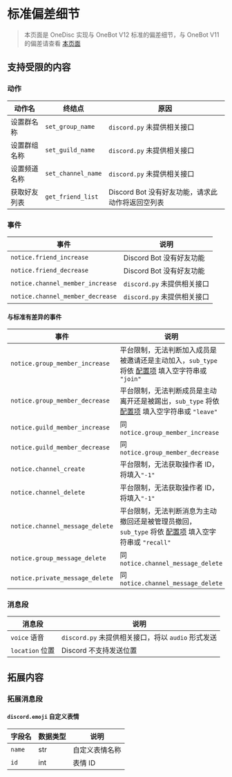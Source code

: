 # 标准偏差细节

> 本页面是 OneDisc 实现与 OneBot V12 标准的偏差细节，与 OneBot V11 的偏差请查看 [本页面][2]

## 支持受限的内容

### 动作

| 动作名        | 终结点                   | 原因                         |
|---------------|--------------------------|------------------------------|
| 设置群名称    | `set_group_name`         | `discord.py` 未提供相关接口  |
| 设置群组名称  | `set_guild_name`         | `discord.py` 未提供相关接口  |
| 设置频道名称  | `set_channel_name`       | `discord.py` 未提供相关接口  |
| 获取好友列表  | `get_friend_list`        | Discord Bot 没有好友功能，请求此动作将返回空列表 |

### 事件

| 事件                             | 说明                                   |
|----------------------------------|----------------------------------------|
| `notice.friend_increase`         | Discord Bot 没有好友功能               |
| `notice.friend_decrease`         | Discord Bot 没有好友功能               |
| `notice.channel_member_increase` | `discord.py` 未提供相关接口            |
| `notice.channel_member_decrease` | `discord.py` 未提供相关接口            |

#### 与标准有差异的事件

| 事件                               | 说明                                                                                                    |
|------------------------------------|---------------------------------------------------------------------------------------------------------|
| `notice.group_member_increase`     | 平台限制，无法判断加入成员是被邀请还是主动加入，`sub_type` 将依 [配置项][1] 填入空字符串或 `"join"`     |
| `notice.group_member_decrease`     | 平台限制，无法判断成员是主动离开还是被踢出，`sub_type` 将依 [配置项][1] 填入空字符串或 `"leave"`        |
| `notice.guild_member_increase`     | 同 `notice.group_member_increase`                                                                       |
| `notice.guild_member_decrease`     | 同 `notice.group_member_decrease`                                                                       |
| `notice.channel_create`            | 平台限制，无法获取操作者 ID，将填入`"-1"`                                                               |
| `notice.channel_delete`            | 平台限制，无法获取操作者 ID，将填入`"-1"`                                                               |
| `notice.channel_message_delete`    | 平台限制，无法判断消息为主动撤回还是被管理员撤回，`sub_type` 将依 [配置项][1] 填入空字符串或 `"recall"` |
| `notice.group_message_delete`      | 同 `notice.channel_message_delete`                                                                      |
| `notice.private_message_delete`    | 同 `notice.channel_message_delete`                                                                      |

### 消息段

| 消息段             | 说明                                               |
|--------------------|----------------------------------------------------|
| `voice` 语音       | `discord.py` 未提供相关接口，将以 `audio` 形式发送 |
| `location` 位置    | Discord 不支持发送位置                             |


## 拓展内容

### 拓展消息段

#### `discord.emoji` 自定义表情

| 字段名      | 数据类型    | 说明                      |
|-------------|-------------|---------------------------|
| `name`      | str         | 自定义表情名称            |
| `id`        | int         | 表情 ID                   |

[1]: config.md#%E5%9C%A8%E4%BA%8B%E4%BB%B6%E4%B8%AD%E4%BD%BF%E7%94%A8%E7%A9%BA%E5%AD%97%E7%AC%A6%E4%B8%B2%E4%BB%A3%E6%9B%BF%E4%B8%8D%E6%94%AF%E6%8C%81%E7%9A%84%E5%AD%90%E7%B1%BB%E5%9E%8B-use-empty-for-unsupported-subtype
[2]: diff-v11.md

